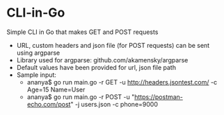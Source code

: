 # CLI-in-Go
Simple CLI in Go that makes GET and POST requests
- URL, custom headers and json file (for POST requests) can be sent using argparse
- Library used for argparse: github.com/akamensky/argparse
- Default values have been provided for url, json file path
- Sample input:
  - ananya$ go run main.go -r GET -u http://headers.jsontest.com/ -c Age=15 Name=User
  - ananya$ go run main.go -r POST -u "https://postman-echo.com/post" -j users.json -c phone=9000

